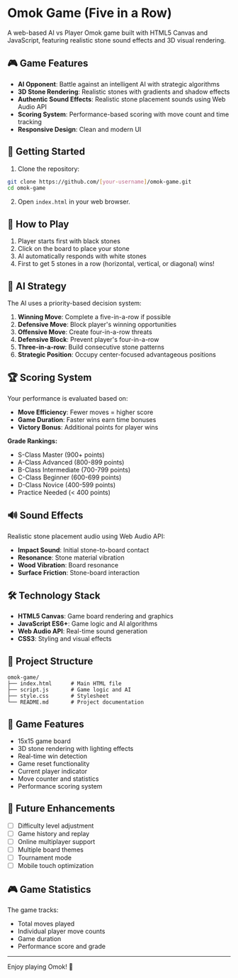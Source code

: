 # Omok Game (Five in a Row)

A web-based AI vs Player Omok game built with HTML5 Canvas and JavaScript, featuring realistic stone sound effects and 3D visual rendering.

## 🎮 Game Features

- **AI Opponent**: Battle against an intelligent AI with strategic algorithms
- **3D Stone Rendering**: Realistic stones with gradients and shadow effects
- **Authentic Sound Effects**: Realistic stone placement sounds using Web Audio API
- **Scoring System**: Performance-based scoring with move count and time tracking
- **Responsive Design**: Clean and modern UI

## 🚀 Getting Started

1. Clone the repository:
```bash
git clone https://github.com/[your-username]/omok-game.git
cd omok-game
```

2. Open `index.html` in your web browser.

## 🎯 How to Play

1. Player starts first with black stones
2. Click on the board to place your stone
3. AI automatically responds with white stones
4. First to get 5 stones in a row (horizontal, vertical, or diagonal) wins!

## 🤖 AI Strategy

The AI uses a priority-based decision system:

1. **Winning Move**: Complete a five-in-a-row if possible
2. **Defensive Move**: Block player's winning opportunities
3. **Offensive Move**: Create four-in-a-row threats
4. **Defensive Block**: Prevent player's four-in-a-row
5. **Three-in-a-row**: Build consecutive stone patterns
6. **Strategic Position**: Occupy center-focused advantageous positions

## 🏆 Scoring System

Your performance is evaluated based on:

- **Move Efficiency**: Fewer moves = higher score
- **Game Duration**: Faster wins earn time bonuses
- **Victory Bonus**: Additional points for player wins

**Grade Rankings:**
- S-Class Master (900+ points)
- A-Class Advanced (800-899 points)
- B-Class Intermediate (700-799 points)
- C-Class Beginner (600-699 points)
- D-Class Novice (400-599 points)
- Practice Needed (< 400 points)

## 🔊 Sound Effects

Realistic stone placement audio using Web Audio API:

- **Impact Sound**: Initial stone-to-board contact
- **Resonance**: Stone material vibration
- **Wood Vibration**: Board resonance
- **Surface Friction**: Stone-board interaction

## 🛠 Technology Stack

- **HTML5 Canvas**: Game board rendering and graphics
- **JavaScript ES6+**: Game logic and AI algorithms
- **Web Audio API**: Real-time sound generation
- **CSS3**: Styling and visual effects

## 📁 Project Structure

```
omok-game/
├── index.html      # Main HTML file
├── script.js       # Game logic and AI
├── style.css       # Stylesheet
└── README.md       # Project documentation
```

## 🎨 Game Features

- 15x15 game board
- 3D stone rendering with lighting effects
- Real-time win detection
- Game reset functionality
- Current player indicator
- Move counter and statistics
- Performance scoring system

## 🌟 Future Enhancements

- [ ] Difficulty level adjustment
- [ ] Game history and replay
- [ ] Online multiplayer support
- [ ] Multiple board themes
- [ ] Tournament mode
- [ ] Mobile touch optimization

## 🎮 Game Statistics

The game tracks:
- Total moves played
- Individual player move counts
- Game duration
- Performance score and grade

---

Enjoy playing Omok! 🎯